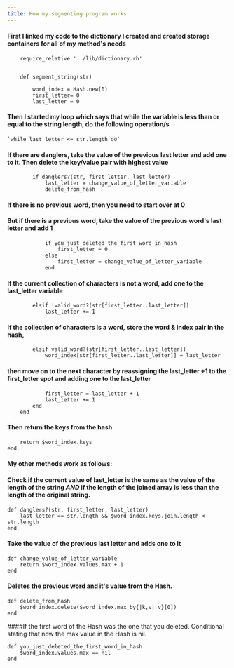 ```yaml
---
title: How my segmenting program works
---
```


#### First I linked my code to the dictionary I created and created storage containers for all of my method's needs
```
	require_relative '../lib/dictionary.rb'


	def segment_string(str) 

	    word_index = Hash.new(0)
	    first_letter= 0
	    last_letter = 0

```

#### Then I started my loop which says that while the variable is less than or equal to the string length, do the following operation/s

	`while last_letter <= str.length do`


#### If there are danglers, take the value of the previous last letter and add one to it. Then delete the key/value pair with highest value 

```
		if danglers?(str, first_letter, last_letter)
			last_letter = change_value_of_letter_variable
			delete_from_hash

```

#### If there is no previous word, then you need to start over at 0

#### But if there is a previous word, take the value of the previous word's last letter and add 1
			

```
			if you_just_deleted_the_first_word_in_hash
				first_letter = 0
			else 
				first_letter = change_value_of_letter_variable
			end
```


#### If the current collection of characters is not a word, add one to the last_letter variable


```
		elsif !valid_word?(str[first_letter..last_letter])
			last_letter += 1
```


#### If the collection of characters is a word, store the word & index pair in the hash,


```
		elsif valid_word?(str[first_letter..last_letter])
			word_index[str[first_letter..last_letter]] = last_letter	

```


#### then move on to the next character by reassigning the last_letter +1 to the first_letter spot and adding one to the last_letter


```
			first_letter = last_letter + 1
			last_letter += 1
		end
	end
```

#### Then return the keys from the hash

```
	return $word_index.keys
end
```

#### My other methods work as follows:


#### Check if the current value of last_letter is the same as the value of the length of the string _AND_ if the length of the joined array is less than the length of the original string.


```
def danglers?(str, first_letter, last_letter)
	last_letter == str.length && $word_index.keys.join.length < str.length
end
```


#### Take the value of the previous last letter and adds one to it


```
def change_value_of_letter_variable
	return $word_index.values.max + 1
end
```

#### Deletes the previous word and it's value from the Hash.
```
def delete_from_hash
	$word_index.delete($word_index.max_by{|k,v| v}[0])
end
```

####If the first word of the Hash was the one that you deleted. Conditional stating that now the max value in the Hash is nil.

```
def you_just_deleted_the_first_word_in_hash
	$word_index.values.max == nil
end
```

